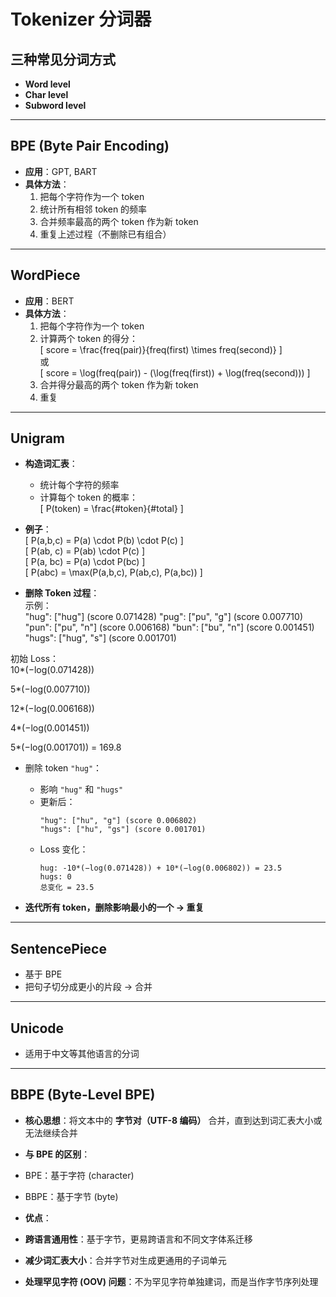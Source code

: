 # Tokenizer 分词器

## 三种常见分词方式
- **Word level**  
- **Char level**  
- **Subword level**  

---

## BPE (Byte Pair Encoding)
- **应用**：GPT, BART  
- **具体方法**：  
  1. 把每个字符作为一个 token  
  2. 统计所有相邻 token 的频率  
  3. 合并频率最高的两个 token 作为新 token  
  4. 重复上述过程（不删除已有组合）  

---

## WordPiece
- **应用**：BERT  
- **具体方法**：  
  1. 把每个字符作为一个 token  
  2. 计算两个 token 的得分：  
     \[
     score = \frac{freq(pair)}{freq(first) \times freq(second)}
     \]  
     或  
     \[
     score = \log(freq(pair)) - (\log(freq(first)) + \log(freq(second)))
     \]  
  3. 合并得分最高的两个 token 作为新 token  
  4. 重复  

---

## Unigram
- **构造词汇表**：  
  - 统计每个字符的频率  
  - 计算每个 token 的概率：  
    \[
    P(token) = \frac{\#token}{\#total}
    \]  

- **例子**：  
  \[
  P(a,b,c) = P(a) \cdot P(b) \cdot P(c)
  \]  
  \[
  P(ab, c) = P(ab) \cdot P(c)
  \]  
  \[
  P(a, bc) = P(a) \cdot P(bc)
  \]  
  \[
  P(abc) = \max(P(a,b,c), P(ab,c), P(a,bc))
  \]  

- **删除 Token 过程**：  
  示例：  
"hug": ["hug"] (score 0.071428)
"pug": ["pu", "g"] (score 0.007710)
"pun": ["pu", "n"] (score 0.006168)
"bun": ["bu", "n"] (score 0.001451)
"hugs": ["hug", "s"] (score 0.001701)

初始 Loss：  
10*(−log(0.071428))

5*(−log(0.007710))

12*(−log(0.006168))

4*(−log(0.001451))

5*(−log(0.001701)) = 169.8


- 删除 token `"hug"`：  
  - 影响 `"hug"` 和 `"hugs"`  
  - 更新后：  
    ```
    "hug": ["hu", "g"] (score 0.006802)
    "hugs": ["hu", "gs"] (score 0.001701)
    ```
  - Loss 变化：  
    ```
    hug: -10*(−log(0.071428)) + 10*(−log(0.006802)) = 23.5
    hugs: 0
    总变化 = 23.5
    ```

- **迭代所有 token，删除影响最小的一个 → 重复**  

---

## SentencePiece
- 基于 BPE  
- 把句子切分成更小的片段 → 合并  

---

## Unicode
- 适用于中文等其他语言的分词  

---

## BBPE (Byte-Level BPE)
- **核心思想**：将文本中的 **字节对（UTF-8 编码）** 合并，直到达到词汇表大小或无法继续合并  
- **与 BPE 的区别**：  
- BPE：基于字符 (character)  
- BBPE：基于字节 (byte)  

- **优点**：  
- **跨语言通用性**：基于字节，更易跨语言和不同文字体系迁移  
- **减少词汇表大小**：合并字节对生成更通用的子词单元  
- **处理罕见字符 (OOV) 问题**：不为罕见字符单独建词，而是当作字节序列处理  
